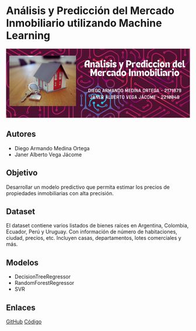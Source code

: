 # Análisis y Predicción del Mercado Inmobiliario utilizando Machine Learning

![Banner](Banner.png)

## Autores
- Diego Armando Medina Ortega
- Janer Alberto Vega Jácome

## Objetivo
Desarrollar un modelo predictivo que permita estimar los precios de propiedades inmobiliarias con alta precisión.

## Dataset
El dataset contiene varios listados de bienes raíces en Argentina, Colombia, Ecuador, Perú y Uruguay. Con información de número de habitaciones, ciudad, precios, etc. Incluyen casas, departamentos, lotes comerciales y más.
[](https://www.kaggle.com/datasets/rmjacobsen/property-listings-for-5-south-american-countries)

## Modelos
- DecisionTreeRegressor
- RandomForestRegressor
- SVR

## Enlaces
[GitHub](https://github.com/J4nnn/Proyecto-IA-I)
[Código](https://colab.research.google.com/drive/1KYAglJBa3jIYMVhkWVm8u1TwTpsCOe3B?usp=sharing)
